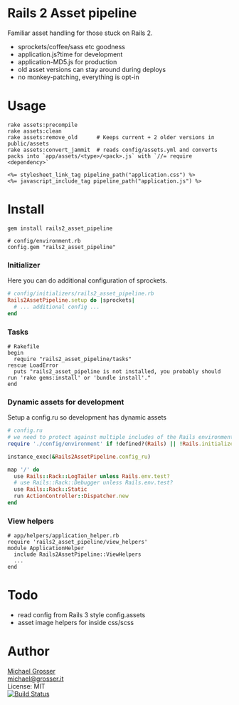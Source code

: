 # Rails 2 Asset pipeline

Familiar asset handling for those stuck on Rails 2.

 - sprockets/coffee/sass etc goodness
 - application.js?time for development
 - application-MD5.js for production
 - old asset versions can stay around during deploys
 - no monkey-patching, everything is opt-in

# Usage

```
rake assets:precompile
rake assets:clean
rake assets:remove_old      # Keeps current + 2 older versions in public/assets
rake assets:convert_jammit  # reads config/assets.yml and converts packs into `app/assets/<type>/<pack>.js` with `//= require <dependency>`
```

```Erb
<%= stylesheet_link_tag pipeline_path("application.css") %>
<%= javascript_include_tag pipeline_path("application.js") %>
```


# Install

    gem install rails2_asset_pipeline

    # config/environment.rb
    config.gem "rails2_asset_pipeline"

### Initializer
Here you can do additional configuration of sprockets.

```Ruby
# config/initializers/rails2_asset_pipeline.rb
Rails2AssetPipeline.setup do |sprockets|
  # ... additional config ...
end
```

### Tasks

    # Rakefile
    begin
      require "rails2_asset_pipeline/tasks"
    rescue LoadError
      puts "rails2_asset_pipeline is not installed, you probably should run 'rake gems:install' or 'bundle install'."
    end

### Dynamic assets for development
Setup a config.ru so development has dynamic assets

```Ruby
# config.ru
# we need to protect against multiple includes of the Rails environment (trust me)
require './config/environment' if !defined?(Rails) || !Rails.initialized?

instance_exec(&Rails2AssetPipeline.config_ru)

map '/' do
  use Rails::Rack::LogTailer unless Rails.env.test?
  # use Rails::Rack::Debugger unless Rails.env.test?
  use Rails::Rack::Static
  run ActionController::Dispatcher.new
end
```

### View helpers
```
# app/helpers/application_helper.rb
require 'rails2_asset_pipeline/view_helpers'
module ApplicationHelper
  include Rails2AssetPipeline::ViewHelpers
  ...
end
```


# Todo
 - read config from Rails 3 style config.assets
 - asset image helpers for inside css/scss

Author
======
[Michael Grosser](http://grosser.it)<br/>
michael@grosser.it<br/>
License: MIT<br/>
[![Build Status](https://secure.travis-ci.org/grosser/rails2_asset_pipeline.png)](http://travis-ci.org/grosser/rails2_asset_pipeline)
